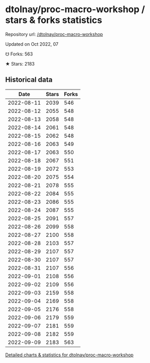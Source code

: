 # dtolnay/proc-macro-workshop / stars & forks statistics

Repository url: [/dtolnay/proc-macro-workshop](https://github.com/dtolnay/proc-macro-workshop)

Updated on Oct 2022, 07

☋ Forks: 563

★ Stars: 2183

## Historical data
| Date | Stars | Forks |
|------|-------|-------|
| 2022-08-11 | 2039 | 546 | 
| 2022-08-12 | 2055 | 548 | 
| 2022-08-13 | 2058 | 548 | 
| 2022-08-14 | 2061 | 548 | 
| 2022-08-15 | 2062 | 548 | 
| 2022-08-16 | 2063 | 549 | 
| 2022-08-17 | 2063 | 550 | 
| 2022-08-18 | 2067 | 551 | 
| 2022-08-19 | 2072 | 553 | 
| 2022-08-20 | 2075 | 554 | 
| 2022-08-21 | 2078 | 555 | 
| 2022-08-22 | 2084 | 555 | 
| 2022-08-23 | 2086 | 555 | 
| 2022-08-24 | 2087 | 555 | 
| 2022-08-25 | 2091 | 557 | 
| 2022-08-26 | 2099 | 558 | 
| 2022-08-27 | 2100 | 558 | 
| 2022-08-28 | 2103 | 557 | 
| 2022-08-29 | 2107 | 557 | 
| 2022-08-30 | 2107 | 557 | 
| 2022-08-31 | 2107 | 556 | 
| 2022-09-01 | 2108 | 556 | 
| 2022-09-02 | 2109 | 556 | 
| 2022-09-03 | 2159 | 558 | 
| 2022-09-04 | 2169 | 558 | 
| 2022-09-05 | 2176 | 558 | 
| 2022-09-06 | 2179 | 559 | 
| 2022-09-07 | 2181 | 559 | 
| 2022-09-08 | 2182 | 559 | 
| 2022-09-09 | 2183 | 563 | 


[Detailed charts & statistics for dtolnay/proc-macro-workshop](https://reviewgithub.com/rep/dtolnay/proc-macro-workshop)

